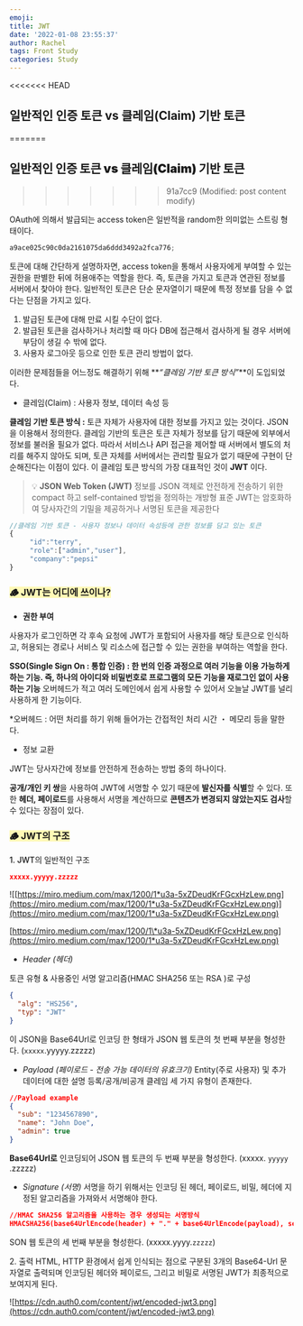 ```yaml
---
emoji:
title: JWT
date: '2022-01-08 23:55:37'
author: Rachel
tags: Front Study
categories: Study
---
```


<<<<<<< HEAD

## 일반적인 인증 토큰 vs 클레임(Claim) 기반 토큰

=======

## <span style="font-weight: 900;">일반적인 인증 토큰 vs 클레임(Claim) 기반 토큰</span>

> > > > > > > 91a7cc9 (Modified: post content modify)

OAuth에 의해서 발급되는 access token은 일반적을 random한 의미없는 스트링 형태이다.

```jsx
a9ace025c90c0da2161075da6ddd3492a2fca776;
```

토큰에 대해 간단하게 설명하자면, access token을 통해서 사용자에게 부여할 수 있는 권한을 판별한 뒤에 허용애주는 역할을 한다.
즉, 토큰을 가지고 토큰과 연관된 정보를 서버에서 찾아야 한다.
일반적인 토큰은 단순 문자열이기 때문에 특정 정보를 담을 수 없다는 단점을 가지고 있다.

1. 발급된 토큰에 대해 만료 시킬 수단이 없다.
2. 발급된 토큰을 검사하거나 처리할 때 마다 DB에 접근해서 검사하게 될 경우 서버에 부담이 생길 수 밖에 없다.
3. 사용자 로그아웃 등으로 인한 토큰 관리 방법이 없다.

이러한 문제점들을 어느정도 해결하기 위해 **_“클레임 기반 토큰 방식”_**이 도입되었다.

- 클레임(Claim) : 사용자 정보, 데이터 속성 등

**클레임 기반 토큰 방식 :** 토큰 자체가 사용자에 대한 정보를 가지고 있는 것이다. JSON을 이용해서 정의한다.
클레임 기반의 토큰은 토큰 자체가 정보를 담기 때문에 외부에서 정보를 불러올 필요가 없다. 따라서 서비스나 API 접근을 제어할 때 서버에서 별도의 처리를 해주지 않아도 되며, 토큰 자체를 서버에서는 관리할 필요가 없기 때문에 구현이 단순해진다는 이점이 있다.
이 클레임 토큰 방식의 가장 대표적인 것이 **JWT** 이다.

> 💡 **JSON Web Token (JWT)**
> 정보를 JSON 객체로 안전하게 전송하기 위한 compact 하고 self-contained 방법을 정의하는 개방형 표준
> JWT는 암호화하여 당사자간의 기밀을 제공하거나 서명된 토큰을 제공한다

```jsx
//클레임 기반 토큰 - 사용자 정보나 데이터 속성등에 관한 정보를 담고 있는 토큰
{
	 "id":"terry",
	 "role":["admin","user"],
	 "company":"pepsi"
}
```

### <span style="font-wieght: 600; background-color: #FFF9B6;">🪵 JWT는 어디에 쓰이나?</span>

- **권한 부여**

사용자가 로그인하면 각 후속 요청에 JWT가 포함되어 사용자를 해당 토큰으로 인식하고, 허용되는 경로나 서비스 및 리소스에 접근할 수 있는 권한을 부여하는 역할을 한다.

**SSO(Single Sign On : 통합 인증) : 한 번의 인증 과정으로 여러 기능을 이용 가능하게 하는 기능. 즉, 하나의 아이디와 비밀번호로 프로그램의 모든 기능을 재로그인 없이 사용하는 기능**
오버헤드가 적고 여러 도메인에서 쉽게 사용할 수 있어서 오늘날 JWT를 널리 사용하게 한 기능이다.

\*오버헤드 : 어떤 처리를 하기 위해 들어가는 간접적인 처리 시간 ・ 메모리 등을 말한다.

- 정보 교환

JWT는 당사자간에 정보를 안전하게 전송하는 방법 중의 하나이다.

**공개/개인 키 쌍**을 사용하여 JWT에 서명할 수 있기 때문에 **발신자를 식별**할 수 있다. 또한 **헤더, 페이로드**를 사용해서 서명을 계산하므로 **콘텐츠가 변경되지 않았는지도 검사**할 수 있다는 장점이 있다.

### <span style="font-wieght: 600; background-color: #FFF9B6;">🪵 JWT의 구조</span>

<span style="font-weight: 500;">1. JWT의 일반적인 구조</span>

```json
xxxxx.yyyyy.zzzzz
```

![[https://miro.medium.com/max/1200/1*u3a-5xZDeudKrFGcxHzLew.png](https://miro.medium.com/max/1200/1*u3a-5xZDeudKrFGcxHzLew.png)](https://miro.medium.com/max/1200/1*u3a-5xZDeudKrFGcxHzLew.png)

[https://miro.medium.com/max/1200/1\*u3a-5xZDeudKrFGcxHzLew.png](https://miro.medium.com/max/1200/1*u3a-5xZDeudKrFGcxHzLew.png)

- _Header (헤더)_

토큰 유형 & 사용중인 서명 알고리즘(HMAC SHA256 또는 RSA )로 구성

```json
{
  "alg": "HS256",
  "typ": "JWT"
}
```

이 JSON을 Base64Url로 인코딩 한 형태가 JSON 웹 토큰의 첫 번째 부분을 형성한다. (`xxxxx`.yyyyy.zzzzz)

- _Payload (페이로드 - 전송 가능 데이터의 유효크기)_
  Entity(주로 사용자) 및 추가 데이터에 대한 설명
  등록/공개/비공개 클레임 세 가지 유형이 존재한다.

```json
//Payload example
{
  "sub": "1234567890",
  "name": "John Doe",
  "admin": true
}
```

**Base64Url로** 인코딩되어 JSON 웹 토큰의 두 번째 부분을 형성한다. (xxxxx. `yyyyy` .zzzzz)

- _Signature (서명)_
  서명을 하기 위해서는 인코딩 된 헤더, 페이로드, 비밀, 헤더에 지정된 알고리즘을 가져와서 서명해야 한다.

```json
//HMAC SHA256 알고리즘을 사용하는 경우 생성되는 서명방식
HMACSHA256(base64UrlEncode(header) + "." + base64UrlEncode(payload), secret)
```

SON 웹 토큰의 세 번째 부분을 형성한다. (xxxxx.yyyy.`zzzzz`)

<span style="font-wieght: 500;">2. 출력</span>
HTML, HTTP 환경에서 쉽게 인식되는 점으로 구분된 3개의 Base64-Url 문자열로 출력되며
인코딩된 헤더와 페이로드, 그리고 비밀로 서명된 JWT가 최종적으로 보여지게 된다.

![https://cdn.auth0.com/content/jwt/encoded-jwt3.png](https://cdn.auth0.com/content/jwt/encoded-jwt3.png)

```toc

```
